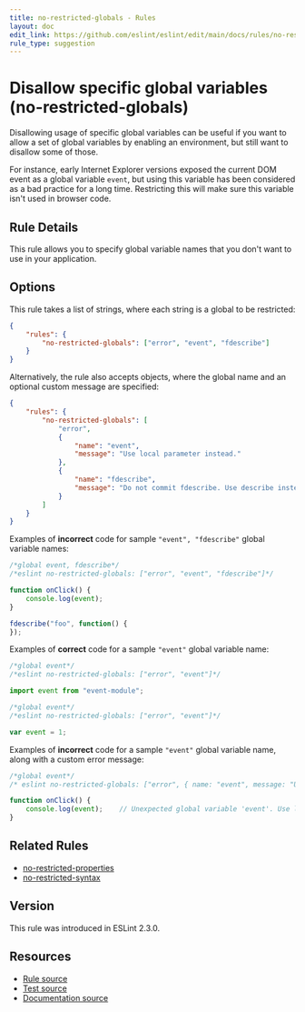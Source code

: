 ```yaml
---
title: no-restricted-globals - Rules
layout: doc
edit_link: https://github.com/eslint/eslint/edit/main/docs/rules/no-restricted-globals.md
rule_type: suggestion
---
```

<!-- Note: No pull requests accepted for this file. See README.md in the root directory for details. -->

# Disallow specific global variables (no-restricted-globals)

Disallowing usage of specific global variables can be useful if you want to allow a set of global
variables by enabling an environment, but still want to disallow some of those.

For instance, early Internet Explorer versions exposed the current DOM event as a global variable
`event`, but using this variable has been considered as a bad practice for a long time. Restricting
this will make sure this variable isn't used in browser code.

## Rule Details

This rule allows you to specify global variable names that you don't want to use in your application.

## Options

This rule takes a list of strings, where each string is a global to be restricted:

```json
{
    "rules": {
        "no-restricted-globals": ["error", "event", "fdescribe"]
    }
}
```

Alternatively, the rule also accepts objects, where the global name and an optional custom message are specified:

```json
{
    "rules": {
        "no-restricted-globals": [
            "error",
            {
                "name": "event",
                "message": "Use local parameter instead."
            },
            {
                "name": "fdescribe",
                "message": "Do not commit fdescribe. Use describe instead."
            }
        ]
    }
}
```

Examples of **incorrect** code for sample `"event", "fdescribe"` global variable names:

```js
/*global event, fdescribe*/
/*eslint no-restricted-globals: ["error", "event", "fdescribe"]*/

function onClick() {
    console.log(event);
}

fdescribe("foo", function() {
});
```

Examples of **correct** code for a sample `"event"` global variable name:

```js
/*global event*/
/*eslint no-restricted-globals: ["error", "event"]*/

import event from "event-module";
```

```js
/*global event*/
/*eslint no-restricted-globals: ["error", "event"]*/

var event = 1;
```

Examples of **incorrect** code for a sample `"event"` global variable name, along with a custom error message:

```js
/*global event*/
/* eslint no-restricted-globals: ["error", { name: "event", message: "Use local parameter instead." }] */

function onClick() {
    console.log(event);    // Unexpected global variable 'event'. Use local parameter instead.
}
```

## Related Rules

* [no-restricted-properties](no-restricted-properties)
* [no-restricted-syntax](no-restricted-syntax)

## Version

This rule was introduced in ESLint 2.3.0.

## Resources

* [Rule source](https://github.com/eslint/eslint/tree/HEAD/lib/rules/no-restricted-globals.js)
* [Test source](https://github.com/eslint/eslint/tree/HEAD/tests/lib/rules/no-restricted-globals.js)
* [Documentation source](https://github.com/eslint/eslint/tree/HEAD/docs/rules/no-restricted-globals.md)
